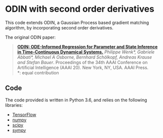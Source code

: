 # ODIN with second order derivatives
This code extends ODIN, a Gaussian Process based gradient matching algorithm, by incorporating second order derivatives.

The original ODIN paper:
> [**ODIN: ODE-Informed Regression for Parameter and State Inference in Time-Continuous Dynamical Systems.**](https://arxiv.org/abs/1902.06278)
> *Philippe Wenk\*, Gabriele Abbati\*, Michael A Osborne, Bernhard Schölkopf, Andreas Krause and Stefan Bauer*. Proceedings of the 34th AAAI Conference on Artificial Intelligence (AAAI 20). New York, NY, USA. AAAI Press.
> \
> \*: equal contribution

## Code

The code provided is written in Python 3.6, and relies on the following libraries:
* [TensorFlow](https://www.tensorflow.org/)
* [numpy](http://www.numpy.org/)
* [scipy](https://www.scipy.org/)
* [sympy](https://www.sympy.org/)


